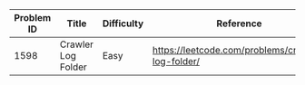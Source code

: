 | Problem ID | Title | Difficulty | Reference
| --- | --- | --- | ---
| 1598 | Crawler Log Folder | Easy | https://leetcode.com/problems/crawler-log-folder/
